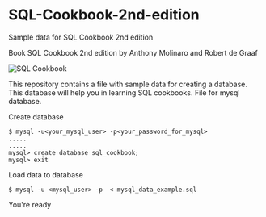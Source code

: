 # SQL-Cookbook-2nd-edition
Sample data for SQL Cookbook 2nd edition 

Book SQL Cookbook 2nd edition by Anthony Molinaro and Robert de Graaf

![SQL Cookbook](https://learning.oreilly.com/library/cover/9781492077435/250w/)

This repository contains a file with sample data for creating a database. This database will help you in learning SQL cookbooks.
File for mysql database.

Create database
```
$ mysql -u<your_mysql_user> -p<your_password_for_mysql>
.....
.....
mysql> create database sql_cookbook;
mysql> exit
```

Load data to database 

```
$ mysql -u <mysql_user> -p  < mysql_data_example.sql
```
You're ready
